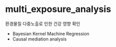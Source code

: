 # multi_exposure_analysis
환경물질 다중노출로 인한 건강 영향 확인

* Bayesian Kernel Machine Regression
* Causal mediation analysis
